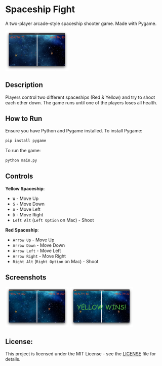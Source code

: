 # Spaceship Fight
A  two-player arcade-style spaceship shooter game. Made with Pygame.

<img src="./screenshots/screenshot2.png" alt="screenshot1" width="200"/>

## Description

Players control two different spaceships (Red & Yellow) and try to shoot each other down. The game runs until one of the players loses all health.

## How to Run

Ensure you have Python and Pygame installed. To install Pygame:
    
```bash
pip install pygame
```


To run the game:

```bash
python main.py
```


## Controls

**Yellow Spaceship**: 
- `W` - Move Up 
- `S` - Move Down 
- `A` - Move Left 
- `D` - Move Right 
- `Left Alt` (`Left Option` on Mac) - Shoot

**Red Spaceship**:
- `Arrow Up` - Move Up 
- `Arrow Down` - Move Down 
- `Arrow Left` - Move Left 
- `Arrow Right` - Move Right 
- `Right Alt` (`Right Option` on Mac) - Shoot


## Screenshots

<img src="./screenshots/screenshot1.png" alt="screenshot2" width="200"/>
<img src="./screenshots/screenshot3.png" alt="screenshot3" width="200"/>


## License:

This project is licensed under the MIT License - see the [LICENSE](LICENSE) file for details.
